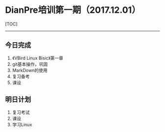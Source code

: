 # DianPre培训第一期（2017.12.01）
[TOC]

* * *

## 今日完成
1. 《VBird Linux Bisic》第一章
2. git基本操作，巩固
3. MarkDown的使用
4. 复习备考
5. 课设

## 明日计划
1. 复习考试
2. 课设
3. 学习Linux
